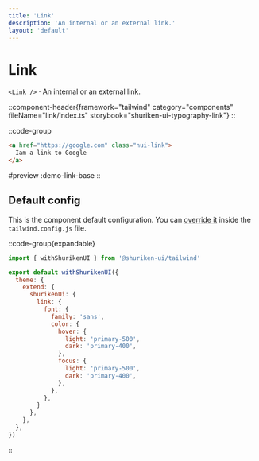 ```yaml
---
title: 'Link'
description: 'An internal or an external link.'
layout: 'default'
---
```


# Link

`<Link />` · An internal or an external link.

::component-header{framework="tailwind" category="components" fileName="link/index.ts" storybook="shuriken-ui-typography-link"}
::

::code-group

```html [demo-link-base.vue]
<a href="https://google.com" class="nui-link">
  Iam a link to Google
</a>
```

#preview
:demo-link-base
::

## Default config

This is the component default configuration. You can [override it](/docs/tailwind/theming/configuration) inside the `tailwind.config.js` file.

::code-group{expandable}

```js [tailwind.config.js]
import { withShurikenUI } from '@shuriken-ui/tailwind'

export default withShurikenUI({
  theme: {
    extend: {
      shurikenUi: {
        link: {
          font: {
            family: 'sans',
            color: {
              hover: {
                light: 'primary-500',
                dark: 'primary-400',
              },
              focus: {
                light: 'primary-500',
                dark: 'primary-400',
              },
            },
          },
        }
      },
    },
  },
})
```
::